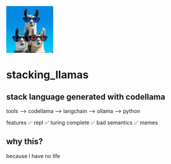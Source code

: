 <img src="stacked_llamas.png" width=25% height=25%>

# stacking_llamas

## stack language generated with codellama 

tools
--> codellama
--> langchain
--> ollama
--> python

features
✅ repl
✅ turing complete 
✅ bad semantics
✅ memes

## why this?
because I have no life
